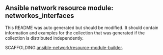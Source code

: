 ## Ansible network resource module: networkos_interfaces

This README was auto generated but should be modified.  It should contain information and examples
for the collection that was generated if the collection is distributed independently.

SCAFFOLDING [ansible-network/resource-module-builder](https://github.com/ansible-network/resource_module_builder).
